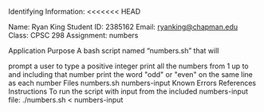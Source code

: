 Identifying Information:
<<<<<<< HEAD

Name: Ryan King
Student ID: 2385162
Email: ryanking@chapman.edu
Class: CPSC 298
Assignment: numbers

Application Purpose
A bash script named “numbers.sh” that will

prompt a user to type a positive integer
print all the numbers from 1 up to and including that number
print the word "odd" or "even" on the same line as each number
Files
numbers.sh
numbers-input
Known Errors
References
Instructions
To run the script with input from the included numbers-input file: ./numbers.sh < numbers-input
